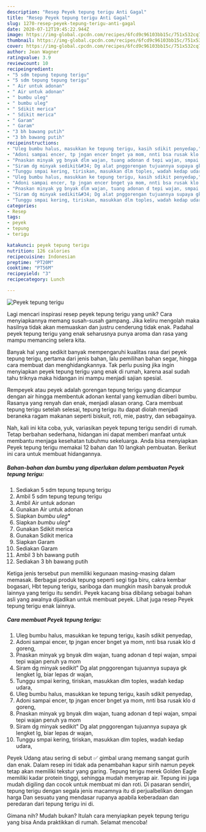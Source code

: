 ```yaml
---
description: "Resep Peyek tepung terigu Anti Gagal"
title: "Resep Peyek tepung terigu Anti Gagal"
slug: 1270-resep-peyek-tepung-terigu-anti-gagal
date: 2020-07-12T19:45:22.944Z
image: https://img-global.cpcdn.com/recipes/6fcd9c96103bb15c/751x532cq70/peyek-tepung-terigu-foto-resep-utama.jpg
thumbnail: https://img-global.cpcdn.com/recipes/6fcd9c96103bb15c/751x532cq70/peyek-tepung-terigu-foto-resep-utama.jpg
cover: https://img-global.cpcdn.com/recipes/6fcd9c96103bb15c/751x532cq70/peyek-tepung-terigu-foto-resep-utama.jpg
author: Jean Wagner
ratingvalue: 3.9
reviewcount: 10
recipeingredient:
- "5 sdm tepung tepung terigu"
- "5 sdm tepung tepung terigu"
- " Air untuk adonan"
- " Air untuk adonan"
- " bumbu uleg"
- " bumbu uleg"
- " Sdikit merica"
- " Sdikit merica"
- " Garam"
- " Garam"
- "3 bh bawang putih"
- "3 bh bawang putih"
recipeinstructions:
- "Uleg bumbu halus, masukkan ke tepung terigu, kasih sdikit penyedap,"
- "Adoni sampai encer, tp jngan encer bnget ya mom, nnti bsa rusak klo d goreng,"
- "Pnaskan minyak yg bnyak dlm wajan, tuang adonan d tepi wajan, smpai tepi wajan penuh ya mom"
- "Siram dg minyak sedikit&#34; Dg alat pnggorengan tujuannya supaya gk lengket lg, biar lepas dr wajan,"
- "Tunggu smpai kering, tiriskan, masukkan dlm toples, wadah kedap udara,"
- "Uleg bumbu halus, masukkan ke tepung terigu, kasih sdikit penyedap,"
- "Adoni sampai encer, tp jngan encer bnget ya mom, nnti bsa rusak klo d goreng,"
- "Pnaskan minyak yg bnyak dlm wajan, tuang adonan d tepi wajan, smpai tepi wajan penuh ya mom"
- "Siram dg minyak sedikit&#34; Dg alat pnggorengan tujuannya supaya gk lengket lg, biar lepas dr wajan,"
- "Tunggu smpai kering, tiriskan, masukkan dlm toples, wadah kedap udara,"
categories:
- Resep
tags:
- peyek
- tepung
- terigu

katakunci: peyek tepung terigu 
nutrition: 126 calories
recipecuisine: Indonesian
preptime: "PT20M"
cooktime: "PT56M"
recipeyield: "3"
recipecategory: Lunch

---
```



![Peyek tepung terigu](https://img-global.cpcdn.com/recipes/6fcd9c96103bb15c/751x532cq70/peyek-tepung-terigu-foto-resep-utama.jpg)

Lagi mencari inspirasi resep peyek tepung terigu yang unik? Cara menyiapkannya memang susah-susah gampang. Jika keliru mengolah maka hasilnya tidak akan memuaskan dan justru cenderung tidak enak. Padahal peyek tepung terigu yang enak seharusnya punya aroma dan rasa yang mampu memancing selera kita.

Banyak hal yang sedikit banyak mempengaruhi kualitas rasa dari peyek tepung terigu, pertama dari jenis bahan, lalu pemilihan bahan segar, hingga cara membuat dan menghidangkannya. Tak perlu pusing jika ingin menyiapkan peyek tepung terigu yang enak di rumah, karena asal sudah tahu triknya maka hidangan ini mampu menjadi sajian spesial.

Rempeyek atau peyek adalah gorengan tepung terigu yang dicampur dengan air hingga membentuk adonan kental yang kemudian diberi bumbu. Rasanya yang renyah dan enak, menjadi alasan orang. Cara membuat tepung terigu setelah selesai, tepung terigu itu dapat diolah menjadi beraneka ragam makanan seperti biskuit, roti, mie, pastry, dan sebagainya.


Nah, kali ini kita coba, yuk, variasikan peyek tepung terigu sendiri di rumah. Tetap berbahan sederhana, hidangan ini dapat memberi manfaat untuk membantu menjaga kesehatan tubuhmu sekeluarga. Anda bisa menyiapkan Peyek tepung terigu memakai 12 bahan dan 10 langkah pembuatan. Berikut ini cara untuk membuat hidangannya.

<!--inarticleads1-->

##### Bahan-bahan dan bumbu yang diperlukan dalam pembuatan Peyek tepung terigu:

1. Sediakan 5 sdm tepung tepung terigu
1. Ambil 5 sdm tepung tepung terigu
1. Ambil  Air untuk adonan
1. Gunakan  Air untuk adonan
1. Siapkan  *bumbu uleg**
1. Siapkan  *bumbu uleg**
1. Gunakan  Sdikit merica
1. Gunakan  Sdikit merica
1. Siapkan  Garam
1. Sediakan  Garam
1. Ambil 3 bh bawang putih
1. Sediakan 3 bh bawang putih


Ketiga jenis tersebut pun memiliki kegunaan masing-masing dalam memasak. Berbagai produk tepung seperti segi tiga biru, cakra kembar bogasari, Hbt tepung terigu, sariboga dan mungkin masih banyak produk lainnya yang terigu itu sendiri. Peyek kacang bisa dibilang sebagai bahan asli yang awalnya dijadikan untuk membuat peyek. Lihat juga resep Peyek tepung terigu enak lainnya. 

<!--inarticleads2-->

##### Cara membuat Peyek tepung terigu:

1. Uleg bumbu halus, masukkan ke tepung terigu, kasih sdikit penyedap,
1. Adoni sampai encer, tp jngan encer bnget ya mom, nnti bsa rusak klo d goreng,
1. Pnaskan minyak yg bnyak dlm wajan, tuang adonan d tepi wajan, smpai tepi wajan penuh ya mom
1. Siram dg minyak sedikit&#34; Dg alat pnggorengan tujuannya supaya gk lengket lg, biar lepas dr wajan,
1. Tunggu smpai kering, tiriskan, masukkan dlm toples, wadah kedap udara,
1. Uleg bumbu halus, masukkan ke tepung terigu, kasih sdikit penyedap,
1. Adoni sampai encer, tp jngan encer bnget ya mom, nnti bsa rusak klo d goreng,
1. Pnaskan minyak yg bnyak dlm wajan, tuang adonan d tepi wajan, smpai tepi wajan penuh ya mom
1. Siram dg minyak sedikit&#34; Dg alat pnggorengan tujuannya supaya gk lengket lg, biar lepas dr wajan,
1. Tunggu smpai kering, tiriskan, masukkan dlm toples, wadah kedap udara,


Peyek Udang atau sering di sebut ✅ gimbal urang memang sangat gurih dan enak. Dalam resep ini tidak ada penambahan kapur sirih namun peyek tetap akan memiliki tekstur yang garing. Tepung terigu merek Golden Eagle memiliki kadar protein tinggi, sehingga mudah menyerap air. Tepung ini juga mudah digiling dan cocok untuk membuat mi dan roti. Di pasaran sendiri, tepung terigu dengan segala jenis macamnya itu di perjualbelikan dengan harga Dan sesuatu yang mendasar rupanya apabila keberadaan dan peredaran dari tepung terigu ini di. 

Gimana nih? Mudah bukan? Itulah cara menyiapkan peyek tepung terigu yang bisa Anda praktikkan di rumah. Selamat mencoba!
